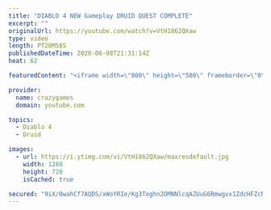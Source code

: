 ```yaml
---
title: "DIABLO 4 NEW Gameplay DRUID QUEST COMPLETE"
excerpt: ""
originalUrl: https://youtube.com/watch?v=VtH1862QXaw
type: video
length: PT20M58S
publishedDateTime: 2020-06-08T21:31:14Z
heat: 62

featuredContent: "<iframe width=\"800\" height=\"500\" frameborder=\"0\" src=\"https://www.youtube.com/embed/VtH1862QXaw\" allow=\"accelerometer; autoplay; encrypted-media; gyroscope; picture-in-picture\" allowfullscreen></iframe>"

provider:
  name: crazygames
  domain: youtube.com

topics:
  - Diablo 4
  - Druid

images:
  - url: https://i.ytimg.com/vi/VtH1862QXaw/maxresdefault.jpg
    width: 1280
    height: 720
    isCached: true

secured: "9iX/0wahCf7AQDS/xWoYRIe/Kg3Toghn2OMNNlcqAZUuG6Rmwgvx1ZdcHFZcN8tklowMjJpExuLd/3y6nimZ2TQCCKKOhyR3j6lKBoI5Ab9556Qmll8hNmyd3ERfG5JrWL11lHQhPY3wRqH2D1bx2A/gTVKHYluQdM4ScmDqSVWabzMcKEIwQXutwZc0dTU7twbLD8J3v3f/9A+Gn1G+K3MegPdz88kb3aT9yD+/5uZ0CMmrWsHS/owWAiaQzL3rwLiXRYEObyXSvkSrObs7xcFm6nXzQPCLT6cO/F/WoJYzRrSTJmTGZQ03OTZsmwjjgQQLIrvocYuRo7cQR9tdnRr3f3B84rRY9FGqWnh33TO71vg0twdi05myWv7KHIXkSaYtX7IRuS+pdS4JVgNIEJnVkGpqgrGk/3SkkQCvcKc=;QFAyWtMs91mm50fvA4WEvQ=="
---
```


